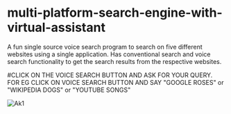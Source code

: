 # multi-platform-search-engine-with-virtual-assistant

A fun single source voice search program to search on five different websites using a single application. Has conventional search and voice search functionality to get the search results from the respective websites.

#CLICK ON THE VOICE SEARCH BUTTON AND ASK FOR YOUR QUERY. FOR EG CLICK ON VOICE SEARCH BUTTON AND SAY "GOOGLE ROSES" or "WIKIPEDIA DOGS" or "YOUTUBE SONGS"

![Ak1](https://user-images.githubusercontent.com/126232834/221122071-a0e4dad6-c6dd-4952-b765-6a373c3c01b8.png)

